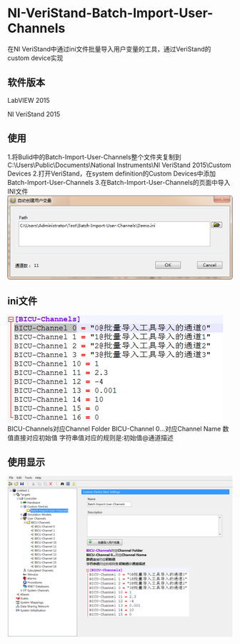 # NI-VeriStand-Batch-Import-User-Channels

在NI VeriStand中通过ini文件批量导入用户变量的工具，通过VeriStand的custom device实现

## 软件版本

LabVIEW 2015

NI VeriStand 2015

## 使用
1.将Bulid中的Batch-Import-User-Channels整个文件夹复制到C:\Users\Public\Documents\National Instruments\NI VeriStand 2015\Custom Devices
2.打开VeriStand，在system definition的Custom Devices中添加Batch-Import-User-Channels
3.在Batch-Import-User-Channels的页面中导入INI文件
![Image/P2.png](Image/P2.png)

## ini文件
![Image/P3.png](Image/P3.png)
BICU-Channels对应Channel Folder
BICU-Channel 0...对应Channel Name
数值直接对应初始值
字符串值对应的规则是:初始值@通道描述

## 使用显示
![Image/P1.png](Image/P1.png)
